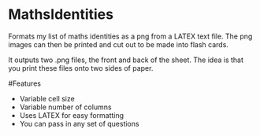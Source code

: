 MathsIdentities
===============

Formats my list of maths identities as a png from a LATEX text file. The png images can then be printed and cut out to be made into flash cards.

It outputs two .png files, the front and back of the sheet. The idea is that you print these files onto two sides of paper.

#Features
- Variable cell size
- Variable number of columns
- Uses LATEX for easy formatting
- You can pass in any set of questions